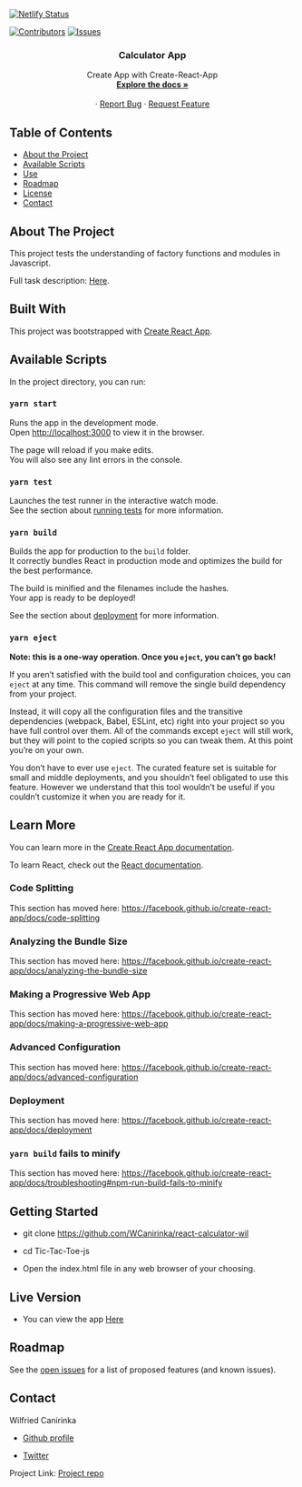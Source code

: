 [![Netlify Status](https://api.netlify.com/api/v1/badges/792b5008-a08d-4b2e-99c3-f6c2d9813e0b/deploy-status)](https://app.netlify.com/sites/modest-allen-555647/deploys)


[![Contributors][contributors-shield]][contributors-url]
[![Issues][issues-shield]][issues-url]
<br />
<p align="center">
 
  <h3 align="center">Calculator App</h3>
  <p align="center">
    Create App with Create-React-App
    <br />
    <a href="https://github.com/WCanirinka/react-calculator-wil"><strong>Explore the docs »</strong></a>
    <br />
    <br />
    ·
    <a href="https://github.com/WCanirinka/react-calculator-wil">Report Bug</a>
    ·
    <a href="https://github.com/WCanirinka/react-calculator-wil">Request Feature</a>
  </p>
</p>


<!-- TABLE OF CONTENTS -->
## Table of Contents

* [About the Project](#about-the-project)
* [Available Scripts](#Scripts)
* [Use](#use)
* [Roadmap](#roadmap)
* [License](#license)
* [Contact](#contact)



<!-- ABOUT THE PROJECT -->
## About The Project

This project tests the understanding of factory functions and modules in Javascript.

Full task description: [Here](https://microverse.pathwright.com/library/fast-track-curriculum/69047/path/step/44896082/).

## Built With

This project was bootstrapped with [Create React App](https://github.com/facebook/create-react-app).

## Available Scripts

In the project directory, you can run:

### `yarn start`

Runs the app in the development mode.<br />
Open [http://localhost:3000](http://localhost:3000) to view it in the browser.

The page will reload if you make edits.<br />
You will also see any lint errors in the console.

### `yarn test`

Launches the test runner in the interactive watch mode.<br />
See the section about [running tests](https://facebook.github.io/create-react-app/docs/running-tests) for more information.

### `yarn build`

Builds the app for production to the `build` folder.<br />
It correctly bundles React in production mode and optimizes the build for the best performance.

The build is minified and the filenames include the hashes.<br />
Your app is ready to be deployed!

See the section about [deployment](https://facebook.github.io/create-react-app/docs/deployment) for more information.

### `yarn eject`

**Note: this is a one-way operation. Once you `eject`, you can’t go back!**

If you aren’t satisfied with the build tool and configuration choices, you can `eject` at any time. This command will remove the single build dependency from your project.

Instead, it will copy all the configuration files and the transitive dependencies (webpack, Babel, ESLint, etc) right into your project so you have full control over them. All of the commands except `eject` will still work, but they will point to the copied scripts so you can tweak them. At this point you’re on your own.

You don’t have to ever use `eject`. The curated feature set is suitable for small and middle deployments, and you shouldn’t feel obligated to use this feature. However we understand that this tool wouldn’t be useful if you couldn’t customize it when you are ready for it.

## Learn More

You can learn more in the [Create React App documentation](https://facebook.github.io/create-react-app/docs/getting-started).

To learn React, check out the [React documentation](https://reactjs.org/).

### Code Splitting

This section has moved here: https://facebook.github.io/create-react-app/docs/code-splitting

### Analyzing the Bundle Size

This section has moved here: https://facebook.github.io/create-react-app/docs/analyzing-the-bundle-size

### Making a Progressive Web App

This section has moved here: https://facebook.github.io/create-react-app/docs/making-a-progressive-web-app

### Advanced Configuration

This section has moved here: https://facebook.github.io/create-react-app/docs/advanced-configuration

### Deployment

This section has moved here: https://facebook.github.io/create-react-app/docs/deployment

### `yarn build` fails to minify

This section has moved here: https://facebook.github.io/create-react-app/docs/troubleshooting#npm-run-build-fails-to-minify
<!-- ## Screenshots

![screenshot](screenshots/Register-Page.png)


![screenshot](screenshots/Tic-Tac-Toe.png)


![screenshot](screenshots/draw.png) -->



## Getting Started

- git clone https://github.com/WCanirinka/react-calculator-wil

- cd Tic-Tac-Toe-js

- Open the index.html file in any web browser of your choosing.


## Live Version

- You can view the app [Here](https://modest-allen-555647.netlify.app)

<!-- ROADMAP -->
## Roadmap

See the [open issues](https://github.com/WCanirinka/react-calculator-wil/issues) for a list of proposed features (and known issues).


<!-- CONTACT -->
## Contact
Wilfried Canirinka

* [Github profile](https://github.com/WCanirinka)

* [Twitter](https://twitter.com/WCanirinka )

Project Link: [Project repo](https://github.com/WCanirinka/react-calculator-wil)

<!-- MARKDOWN LINKS & IMAGES -->
<!-- https://www.markdownguide.org/basic-syntax/#reference-style-links -->
[contributors-shield]: https://img.shields.io/badge/Contributors-2-%2300ff00
[contributors-url]: https://github.com/WCanirinka/Weather-App-JS/graphs/contributors
[issues-shield]: https://img.shields.io/badge/issues-0-%2300ff00
[issues-url]: https://github.com/WCanirinka/react-calculator-wil/issues/

